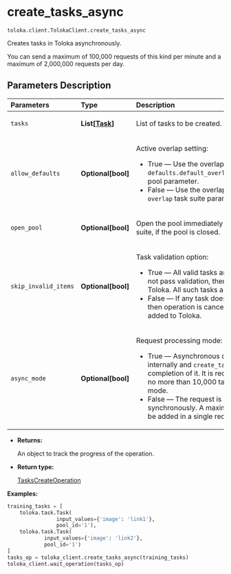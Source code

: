 # create_tasks_async
`toloka.client.TolokaClient.create_tasks_async`

Creates tasks in Toloka asynchronously.


You can send a maximum of 100,000 requests of this kind per minute and a maximum of 2,000,000 requests per day.

## Parameters Description

| Parameters | Type | Description |
| :----------| :----| :-----------|
`tasks`|**List\[[Task](toloka.client.task.Task.md)\]**|<p>List of tasks to be created.</p>
`allow_defaults`|**Optional\[bool\]**|<p>Active overlap setting:<ul><li>True — Use the overlap value that is set in the `defaults.default_overlap_for_new_task_suites` pool parameter.</li><li>False — Use the overlap value that is set in the `overlap` task suite parameter.</li></ul></p>
`open_pool`|**Optional\[bool\]**|<p>Open the pool immediately after creating a task suite, if the pool is closed.</p>
`skip_invalid_items`|**Optional\[bool\]**|<p>Task validation option:<ul><li>True — All valid tasks are added. If a task does not pass validation, then it is not added to Toloka. All such tasks are listed in the response.</li><li>False — If any task does not pass validation, then operation is cancelled and no tasks are added to Toloka.</li></ul></p>
`async_mode`|**Optional\[bool\]**|<p>Request processing mode:<ul><li>True — Asynchronous operation is started internally and `create_tasks` waits for the completion of it. It is recommended to create no more than 10,000 tasks per request in this mode.</li><li>False — The request is processed synchronously. A maximum of 5000 tasks can be added in a single request in this mode.</li></ul></p>

* **Returns:**

  An object to track the progress of the operation.

* **Return type:**

  [TasksCreateOperation](toloka.client.operations.TasksCreateOperation.md)

**Examples:**

```python
training_tasks = [
    toloka.task.Task(
                input_values={'image': 'link1'},
                pool_id='1'),
    toloka.task.Task(
            input_values={'image': 'link2'},
            pool_id='1')
]
tasks_op = toloka_client.create_tasks_async(training_tasks)
toloka_client.wait_operation(tasks_op)
```
